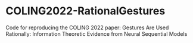 # COLING2022-RationalGestures
Code for reproducing the COLING 2022 paper: Gestures Are Used Rationally: Information Theoretic Evidence from Neural Sequential Models
